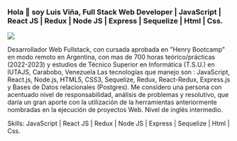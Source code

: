 ### Hola 👋 soy Luis Viña, Full Stack Web Developer | JavaScript | React JS | Redux | Node JS | Express | Sequelize | Html | Css.
![](https://neurona-ba.com/wp-content/uploads/2021/07/HenryLogo.jpg)

  Desarrollador Web Fullstack, con cursada aprobada en "Henry Bootcamp" en modo remoto en Argentina, con mas de 700 horas teórico/prácticas (2022-2023) y estudios de Técnico Superior en Informática (T.S.U.) en IUTAJS, Carabobo, Venezuela
Las tecnologías que manejo son : JavaScript, React.js, Node.js, HTML5, CSS3, Sequelize, Redux, React-Redux, Express.js y Bases de Datos relacionales (Postgres). 
Me considero una persona con acentuado nivel de responsabilidad, análisis de problemas y resolutivo, que daría un gran aporte con la utilización de la herramientas anteriormente nombradas en la ejecución de proyectos Web. Nivel de inglés intermedio.

Skills: JavaScript | React JS | Redux | Node JS | Express | Sequelize | Html | Css.












